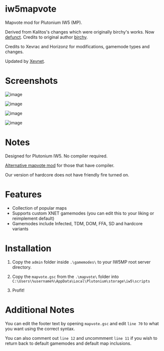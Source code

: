 # iw5mapvote
Mapvote mod for Plutonium IW5 (MP).

Derived from Kalitos's changes which were originally birchy's works. Now [defunct](https://github.com/callanb/iw5-mapvote). Credits to original author [birchy](https://forum.plutonium.pw/user/birchy).

Credits to Xevrac and Horizonz for modifications, gamemode types and changes.

Updated by [Xevnet](https://xevnet.au).

# Screenshots 

![image](https://github.com/user-attachments/assets/41e78315-36a1-4018-a50f-45ab0410ff33)

![image](https://github.com/user-attachments/assets/406375cb-131a-43f6-a746-fc397ee5dab3)

![image](https://github.com/user-attachments/assets/9ccf5ddf-4a0b-4cb2-9493-19f1548848ce)

![image](https://github.com/user-attachments/assets/dc5181da-70c4-441b-bc12-30080ea8ad8c)


# Notes

Designed for Plutonium IW5. No compiler required.

[Alternative mapvote mod](https://github.com/DoktorSAS/PlutoniumIW5Mapvote) for those that have compiler.

Our version of hardcore does not have friendly fire turned on.

# Features

* Collection of popular maps
* Supports custom XNET gamemodes (you can edit this to your liking or reimplement default)
* Gamemodes include Infected, TDM, DOM, FFA, SD and hardcore variants

# Installation

1) Copy the `admin` folder inside `.\gamemodes\` to your IW5MP root server directory.

2) Copy the `mapvote.gsc` from the `.\mapvote\` folder into `C:\Users\%username%\AppData\Local\Plutonium\storage\iw5\scripts`

3) Profit!

# Additional Notes

You can edit the footer text by opening `mapvote.gsc` and edit `line 70` to what you want using the correct syntax.

You can also comment out `line 12` and uncommment `line 11` if you wish to return back to default gamemodes and default map inclusions.
